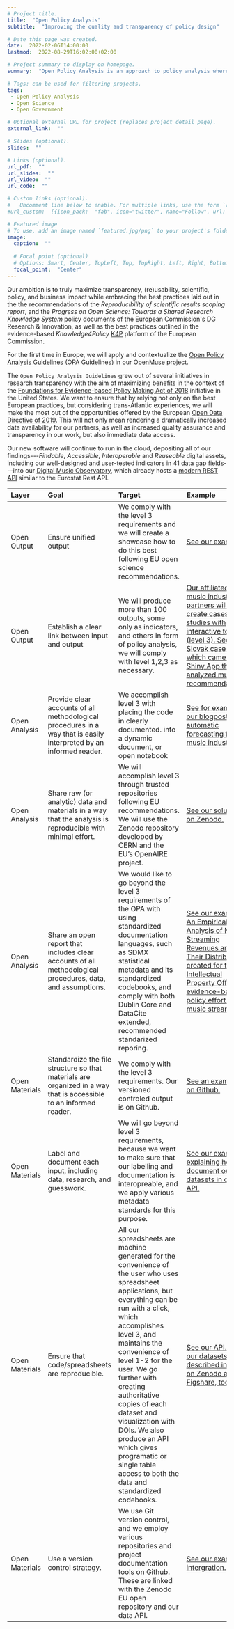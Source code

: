```yaml
---
# Project title.
title:  "Open Policy Analysis"
subtitle:  "Improving the quality and transparency of policy design"

# Date this page was created.
date:  2022-02-06T14:00:00
lastmod:  2022-08-29T16:02:00+02:00

# Project summary to display on homepage.
summary:  "Open Policy Analysis is an approach to policy analysis wherein data, code, materials, and clear accounts of methodological decisions are made freely available to facilitate collaboration, discussion, and reuse."

# Tags: can be used for filtering projects.
tags:  
 - Open Policy Analysis 
 - Open Science
 - Open Government

# Optional external URL for project (replaces project detail page).
external_link:  ""

# Slides (optional).
slides:  ""

# Links (optional).
url_pdf:  ""
url_slides:  ""
url_video:  ""
url_code:  ""

# Custom links (optional).
#   Uncomment line below to enable. For multiple links, use the form `[{...}, {...}, {...}]`.
#url_custom:  [{icon_pack:  "fab", icon="twitter", name="Follow", url:  "https://twitter.com/antaldaniel"}]

# Featured image
# To use, add an image named `featured.jpg/png` to your project's folder. 
image:
  caption:  ""
  
  # Focal point (optional)
  # Options: Smart, Center, TopLeft, Top, TopRight, Left, Right, BottomLeft, Bottom, BottomRight
  focal_point:  "Center"
---
```


Our ambition is to truly maximize transparency, (re)usability, scientific, policy, and business impact while embracing the best practices laid out in the the recommendations of the *Reproducibility of scientific results scoping report*, and the *Progress on Open Science: Towards a Shared Research Knowledge System* policy documents of the European Commission's DG Research & Innovation, as well as the best practices outlined  in the evidence-based *Knowledge4Policy* [K4P](https://knowledge4policy.ec.europa.eu/home_en) platform of the European Commission. 

For the first time in Europe, we will apply and contextualize the [Open Policy Analysis Guidelines](http://www.bitss.org/wp-content/uploads/2019/03/OPA-Guidelines.pdf) (OPA Guidelines) in our [OpenMuse](/projects/openmuse) project.  

The `Open Policy Analysis Guidelines` grew out of several initiatives in research transparency with the aim of maximizing benefits in the context of the [Foundations for Evidence-based Policy Making Act of 2018](https://www.congress.gov/bill/115th-congress/house-bill/4174) initiative in the United States. We want to ensure that by relying not only on the best European practices, but considering trans-Atlantic experiences, we will make the most out of the opportunities offered by the European [Open Data Directive of 2019]((https://eur-lex.europa.eu/legal-content/EN/TXT/?uri=celex%3A32019L1024)). This will not only mean rendering a dramatically increased data availability for our partners, as well as increased quality assurance and transparency in our work, but also immediate data access. 

Our new software will continue to run in the cloud, depositing all of our findings---*Findable*, *Accessible*, *Interoperable* and *Reuseable* digital assets, including our well-designed and user-tested indicators in 41 data gap fields---into our [Digital Music Observatory](https://music.dataobservatory.eu/), which already hosts a [modern REST API](https://api.music.dataobservatory.eu/) similar to the Eurostat Rest API.

<table class="table table-hover table-condensed" style="margin-left: auto; margin-right: auto;">
<thead>
<tr>
<th style="text-align:left;">
Layer
</th>
<th style="text-align:left;">
Goal
</th>
<th style="text-align:left;">
Target
</th>
<th style="text-align:left;">
Example
</th>
</tr>
</thead>
<tbody>
<tr>
<td style="text-align:left;">
Open Output
</td>
<td style="text-align:left;">
Ensure unified output
</td>
<td style="text-align:left;">
We comply with the level 3 requirements and we will create a showcase
how to do this best following EU open science recommendations.
</td>
<td style="text-align:left;">
<a href="https://zenodo.org/record/5917742#.YflAK-rMLIU" style="     ">See
our example.</a>
</td>
</tr>
<tr>
<td style="text-align:left;">
Open Output
</td>
<td style="text-align:left;">
Establish a clear link between input and output
</td>
<td style="text-align:left;">
We will produce more than 100 outputs, some only as indicators, and
others in form of policy analysis, we will comply with level 1,2,3 as
necessary.
</td>
<td style="text-align:left;">
<a href="https://music.dataobservatory.eu/publication/listen_local_2020/" style="     ">Our
affiliated music industry partners will create cases studies with
interactive tools (level 3). See our Slovak case study which came with a
Shiny App that analyzed music recommendations.</a>
</td>
</tr>
<tr>
<td style="text-align:left;">
Open Analysis
</td>
<td style="text-align:left;">
Provide clear accounts of all methodological procedures in a way that is
easily interpreted by an informed reader.
</td>
<td style="text-align:left;">
We accomplish level 3 with placing the code in clearly documented. into
a dynamic document, or open notebook
</td>
<td style="text-align:left;">
<a href="https://music.dataobservatory.eu/post/2021-11-06-indicator_value_added/" style="     ">See
for example our blogpost on automatic forecasting for the music
industry.</a>
</td>
</tr>
<tr>
<td style="text-align:left;">
Open Analysis
</td>
<td style="text-align:left;">
Share raw (or analytic) data and materials in a way that the analysis is
reproducible with minimal effort.
</td>
<td style="text-align:left;">
We will accomplish level 3 through trusted repositories following EU
recommendations. We will use the Zenodo repository developed by CERN and
the EU’s OpenAIRE project.
</td>
<td style="text-align:left;">
<a href="https://zenodo.org/communities/music_observatory/" style="     ">See
our solution on Zenodo.</a>
</td>
</tr>
<tr>
<td style="text-align:left;">
Open Analysis
</td>
<td style="text-align:left;">
Share an open report that includes clear accounts of all methodological
procedures, data, and assumptions.
</td>
<td style="text-align:left;">
We would like to go beyond the level 3 requirements of the OPA with
using standardized documentation languages, such as SDMX statistical
metadata and its standardized codebooks, and comply with both Dublin
Core and DataCite extended, recommended standarized reporing.
</td>
<td style="text-align:left;">
<a href="https://music.dataobservatory.eu/publication/mce_empirical_streaming_2021/" style="     ">See
our example An Empirical Analysis of Music Streaming Revenues and Their
Distribution created for the UK Intellectual Property Office’s
evidence-based policy effort in music streaming.</a>
</td>
</tr>
<tr>
<td style="text-align:left;">
Open Materials
</td>
<td style="text-align:left;">
Standardize the file structure so that materials are organized in a way
that is accessible to an informed reader.
</td>
<td style="text-align:left;">
We comply with the level 3 requirements. Our versioned controled output
is on Github.
</td>
<td style="text-align:left;">
<a href="https://github.com/dataobservatory-eu/music-competition" style="     ">See
an example on Github.</a>
</td>
</tr>
<tr>
<td style="text-align:left;">
Open Materials
</td>
<td style="text-align:left;">
Label and document each input, including data, research, and guesswork.
</td>
<td style="text-align:left;">
We will go beyond level 3 requirements, because we want to make sure
that our labelling and documentation is interopreable, and we apply
various metadata standards for this purpose.
</td>
<td style="text-align:left;">
<a href="https://music.dataobservatory.eu/post/2021-11-08-indicator_findable/" style="     ">See
our example explaining how we document our datasets in our API.</a>
</td>
</tr>
<tr>
<td style="text-align:left;">
Open Materials
</td>
<td style="text-align:left;">
Ensure that code/spreadsheets are reproducible.
</td>
<td style="text-align:left;">
All our spreadsheets are machine generated for the convenience of the
user who uses spreadsheet applications, but everything can be run with a
click, which accomplishes level 3, and maintains the convenience of
level 1-2 for the user. We go further with creating authoritative copies
of each dataset and visualization with DOIs. We also produce an API
which gives programatic or single table access to both the data and
standardized codebooks.
</td>
<td style="text-align:left;">
<a href="https://api.music.dataobservatory.eu/" style="     ">See our
API. All our datasets are described in detail on Zenodo and Figshare,
too.</a>
</td>
</tr>
<tr>
<td style="text-align:left;">
Open Materials
</td>
<td style="text-align:left;">
Use a version control strategy.
</td>
<td style="text-align:left;">
We use Git version control, and we employ various repositories and
project documentation tools on Github. These are linked with the Zenodo
EU open repository and our data API.
</td>
<td style="text-align:left;">
<a href="https://retroharmonize.dataobservatory.eu/articles/cap.html" style="     ">See
our example intergration.</a>
</td>
</tr>
</tbody>
</table>
